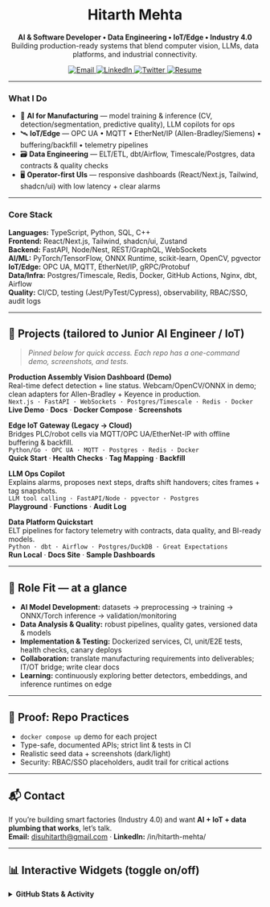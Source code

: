 <!--
PRO TIP: Keep this README focused on AI + IoT + Data Engineering.
Pin 3–4 repos that match the role (Vision Dashboard • Edge IoT Gateway • LLM Ops Copilot • Data Platform Quickstart).
-->

<h1 align="center">Hitarth Mehta</h1>

<p align="center">
  <b>AI & Software Developer • Data Engineering • IoT/Edge • Industry 4.0</b><br/>
  Building production-ready systems that blend computer vision, LLMs, data platforms, and industrial connectivity.
</p>

<p align="center">
  <a href="mailto:disuhitarth@gmail.com">
    <img src="https://img.shields.io/badge/Email-disuhitarth%40gmail.com-informational?logo=gmail" alt="Email"/>
  </a>
  <a href="https://www.linkedin.com/in/hitarth-mehta/">
    <img src="https://img.shields.io/badge/LinkedIn-Connect-blue?logo=linkedin" alt="LinkedIn"/>
  </a>
  <a href="https://twitter.com/Hitarth_Mehta1">
    <img src="https://img.shields.io/badge/Twitter-@Hitarth__Mehta1-1DA1F2?logo=twitter" alt="Twitter"/>
  </a>
  <a href="https://drive.google.com/file/d/1DeCjteXA45NpBQkObk5q3GtQvumQEOlB/view?usp=sharing">
    <img src="https://img.shields.io/badge/Resume-View%20PDF-success?logo=googledrive" alt="Resume"/>
  </a>
</p>

---

### What I Do
- 🧠 **AI for Manufacturing** — model training & inference (CV, detection/segmentation, predictive quality), LLM copilots for ops  
- 🛰 **IoT/Edge** — OPC UA • MQTT • EtherNet/IP (Allen-Bradley/Siemens) • buffering/backfill • telemetry pipelines  
- 🗃 **Data Engineering** — ELT/ETL, dbt/Airflow, Timescale/Postgres, data contracts & quality checks  
- 🖥 **Operator-first UIs** — responsive dashboards (React/Next.js, Tailwind, shadcn/ui) with low latency + clear alarms

---

### Core Stack
**Languages:** TypeScript, Python, SQL, C++  
**Frontend:** React/Next.js, Tailwind, shadcn/ui, Zustand  
**Backend:** FastAPI, Node/Nest, REST/GraphQL, WebSockets  
**AI/ML:** PyTorch/TensorFlow, ONNX Runtime, scikit-learn, OpenCV, pgvector  
**IoT/Edge:** OPC UA, MQTT, EtherNet/IP, gRPC/Protobuf  
**Data/Infra:** Postgres/Timescale, Redis, Docker, GitHub Actions, Nginx, dbt, Airflow  
**Quality:** CI/CD, testing (Jest/PyTest/Cypress), observability, RBAC/SSO, audit logs

---

## 🔧 Projects (tailored to Junior AI Engineer / IoT)

> _Pinned below for quick access. Each repo has a one-command demo, screenshots, and tests._

**Production Assembly Vision Dashboard (Demo)**  
Real-time defect detection + line status. Webcam/OpenCV/ONNX in demo; clean adapters for Allen-Bradley + Keyence in production.  
`Next.js · FastAPI · WebSockets · Postgres/Timescale · Redis · Docker`  
**Live Demo** · **Docs** · **Docker Compose** · **Screenshots**

**Edge IoT Gateway (Legacy → Cloud)**  
Bridges PLC/robot cells via MQTT/OPC UA/EtherNet-IP with offline buffering & backfill.  
`Python/Go · OPC UA · MQTT · Postgres · Redis · Docker`  
**Quick Start** · **Health Checks** · **Tag Mapping** · **Backfill**

**LLM Ops Copilot**  
Explains alarms, proposes next steps, drafts shift handovers; cites frames + tag snapshots.  
`LLM tool calling · FastAPI/Node · pgvector · Postgres`  
**Playground** · **Functions** · **Audit Log**

**Data Platform Quickstart**  
ELT pipelines for factory telemetry with contracts, data quality, and BI-ready models.  
`Python · dbt · Airflow · Postgres/DuckDB · Great Expectations`  
**Run Local** · **Docs Site** · **Sample Dashboards**

---

## 🎯 Role Fit — at a glance
- **AI Model Development:** datasets → preprocessing → training → ONNX/Torch inference → validation/monitoring  
- **Data Analysis & Quality:** robust pipelines, quality gates, versioned data & models  
- **Implementation & Testing:** Dockerized services, CI, unit/E2E tests, health checks, canary deploys  
- **Collaboration:** translate manufacturing requirements into deliverables; IT/OT bridge; write clear docs  
- **Learning:** continuously exploring better detectors, embeddings, and inference runtimes on edge

---

## 🧪 Proof: Repo Practices
- `docker compose up` demo for each project  
- Type-safe, documented APIs; strict lint & tests in CI  
- Realistic seed data + screenshots (dark/light)  
- Security: RBAC/SSO placeholders, audit trail for critical actions

---

## 📬 Contact
If you’re building smart factories (Industry 4.0) and want **AI + IoT + data plumbing that works**, let’s talk.  
**Email:** disuhitarth@gmail.com · **LinkedIn:** /in/hitarth-mehta/

---

## 📊 Interactive Widgets (toggle on/off)

<!-- Clean and professional: uncomment the ones you want -->
<details>
  <summary><b>GitHub Stats & Activity</b></summary><br>

  <!-- Profile Trophy -->
  <p>
    <img src="https://github-profile-trophy.vercel.app/?username=disuhitarth&theme=algolia&no-frame=true&column=6" alt="trophies"/>
  </p>

  <!-- Readme Stats -->
  <p>
    <img src="https://github-readme-stats.vercel.app/api?username=disuhitarth&show_icons=true&theme=transparent" height="165" alt="stats"/>
    <img src="https://github-readme-stats.vercel.app/api/top-langs/?username=disuhitarth&layout=compact&theme=transparent" height="165" alt="top langs"/>
  </p>

  <!-- Streak -->
  <p>
<!--     <img src="[https://streak-stats.demolab.com?user=disuhitarth&theme=transparent](https://streak-stats.demolab.com?user=disuhitarth&theme=gruvbox&hide_border=true)" alt="streak"/> -->
    ![GitHub Stats](https://streak-stats.demolab.com?user=disuhitarth&theme=gruvbox&hide_border=true)
  </p>

  <!-- Activity Graph -->
  <p>
    <img src="https://github-readme-activity-graph.vercel.app/graph?username=disuhitarth&theme=github-compact" alt="activity graph"/>
  </p>
</details>

<!-- Optional: contribution snake (adds motion) -->
<!--
<p align="center">
  <img src="https://raw.githubusercontent.com/disuhitarth/disuhitarth/output/github-contribution-grid-snake.svg" alt="snake animation"/>
</p>
-->


